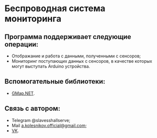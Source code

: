 # Беспроводная система мониторинга

## Программа поддерживает следующие операции:
- Отображание и работа с данными, полученными с сенсоров;
- Мониторинг поступающих данных с сенсоров, в качестве которых могут выступать Arduino устройства.

## Вспомогательные библиотеки:
- [GMap.NET](https://greatmaps.codeplex.com/).

## Связь с автором:
- Telegram @slavesshallserve;
- Mail a.kolesnikov.official@gmail.com;
- [VK](https://vk.com/kolessssoooo).
